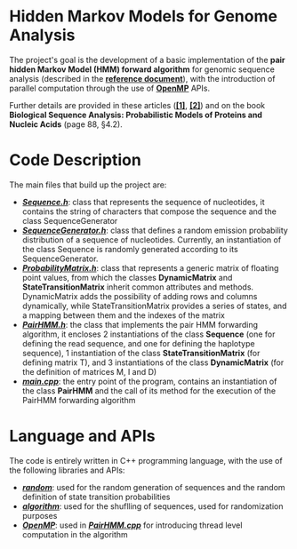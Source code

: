 # Hidden Markov Models for Genome Analysis
The project's goal is the development of a basic implementation of the **pair hidden Markov Model (HMM) forward algorithm** for genomic sequence analysis (described in the
[**reference document**](https://github.com/LeoGori/HMM4GA/blob/main/references/PHMMFA_Benjamin.pdf)), with the introduction of parallel
computation through the use of [**OpenMP**](https://www.openmp.org/) APIs.

Further details are provided in these articles ([**[1]**](https://github.com/LeoGori/HMM4GA/blob/main/references/PHMMFA_Ren_Bertels_Al-Ars.pdf), [**[2]**](https://github.com/LeoGori/HMM4GA/blob/main/references/2017_fpga_pairhmm.pdf)) and on the book **Biological Sequence Analysis: Probabilistic Models of Proteins and Nucleic Acids** (page 88, §4.2).

# Code Description
The main files that build up the project are:

- [**_Sequence.h_**](https://github.com/LeoGori/HMM4GA/blob/main/Sequence.h): class that represents the sequence of nucleotides, it contains the string of characters that compose the sequence and the class SequenceGenerator
- [**_SequenceGenerator.h_**](https://github.com/LeoGori/HMM4GA/blob/main/SequenceGenerator.h): class that defines a random emission probability distribution of a sequence of nucleotides. Currently, an instantiation of the class Sequence is randomly generated according to its SequenceGenerator.
- [**_ProbabilityMatrix.h_**](https://github.com/LeoGori/HMM4GA/blob/main/ProbabilityMatrix): class that represents a generic matrix of floating point values, from which the classes **DynamicMatrix** and **StateTransitionMatrix** inherit common attributes and methods. DynamicMatrix adds the possibility of adding rows and columns dynamically, while StateTransitionMatrix provides a series of states, and a mapping between them and the indexes of the matrix
- [**_PairHMM.h_**](https://github.com/LeoGori/HMM4GA/blob/main/PairHMM.h): the class that implements the pair HMM forwarding algorithm, it encloses 2 instantiations of the class **Sequence** (one for defining the read sequence, and one for defining the haplotype sequence), 1 instantiation of the class **StateTransitionMatrix** (for defining matrix T), and 3 instantiations of the class **DynamicMatrix** (for the definition of matrices M, I and D)
- [**_main.cpp_**](https://github.com/LeoGori/HMM4GA/blob/main/main.cpp): the entry point of the program, contains an instantiation of the class **PairHMM** and the call of its method for the execution of the PairHMM forwarding algorithm

# Language and APIs
The code is entirely written in C++ programming language, with the use of the following libraries and APIs:

- [**_random_**](https://www.cplusplus.com/reference/random/): used for the random generation of sequences and the random definition of state transition probabilities
- [**_algorithm_**](https://www.cplusplus.com/reference/algorithm/): used for the shuflling of sequences, used for randomization purposes
- [**_OpenMP_**](https://www.openmp.org/): used in [**_PairHMM.cpp_**](https://github.com/LeoGori/HMM4GA/blob/main/PairHMM.cpp) for introducing thread level computation in the algorithm
